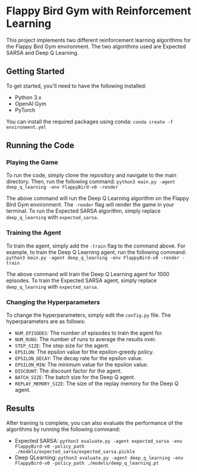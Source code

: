 # Flappy Bird Gym with Reinforcement Learning

This project implements two different reinforcement learning algorithms for the Flappy Bird Gym environment. The two algorithms used are Expected SARSA and Deep Q Learning.

## Getting Started

To get started, you'll need to have the following installed:

- Python 3.x
- OpenAI Gym
- PyTorch

You can install the required packages using conda:
`conda create -f environment.yml`

## Running the Code

### Playing the Game

To run the code, simply clone the repository and navigate to the main directory. Then, run the following command:
`python3 main.py -agent deep_q_learning -env FlappyBird-v0 -render`

The above command will run the Deep Q Learning algorithm on the Flappy Bird Gym environment. The `-render` flag will render the game in your terminal. To run the Expected SARSA algorithm, simply replace `deep_q_learning` with `expected_sarsa`.

### Training the Agent

To train the agent, simply add the `-train` flag to the command above. For example, to train the Deep Q Learning agent, run the following command:
`python3 main.py -agent deep_q_learning -env FlappyBird-v0 -render -train`

The above command will train the Deep Q Learning agent for 1000 episodes. To train the Expected SARSA agent, simply replace `deep_q_learning` with `expected_sarsa`.

### Changing the Hyperparameters

To change the hyperparameters, simply edit the `config.py` file. The hyperparameters are as follows:

- `NUM_EPISODES`: The number of episodes to train the agent for.
- `NUM_RUNS`: The number of runs to average the results over.
- `STEP_SIZE`: The step size for the agent.
- `EPSILON`: The epsilon value for the epsilon-greedy policy.
- `EPSILON_DECAY`: The decay rate for the epsilon value.
- `EPSILON_MIN`: The minimum value for the epsilon value.
- `DISCOUNT`: The discount factor for the agent.
- `BATCH_SIZE`: The batch size for the Deep Q agent.
- `REPLAY_MEMORY_SIZE`: The size of the replay memory for the Deep Q agent.

## Results

After training is complete, you can also evaluate the performance of the algorithms by running the following command:

- Expected SARSA: `python3 evaluate.py -agent expected_sarsa -env FlappyBird-v0 -policy_path ./models/expected_sarsa/expected_sarsa.pickle`
- Deep QLearning: `python3 evaluate.py -agent deep_q_learning -env FlappyBird-v0 -policy_path ./models/deep_q_learning.pt`

